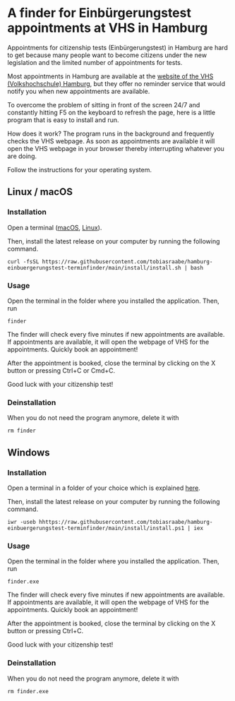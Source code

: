 # A finder for Einbürgerungstest appointments at VHS in Hamburg

Appointments for citizenship tests (Einbürgerungstest) in Hamburg are hard to get
because many people want to become citizens under the new legislation and the limited
number of appointments for tests.

Most appointments in Hamburg are available at the
[website of the VHS (Volkshochschule) Hamburg](https://www.vhs-hamburg.de/deutsch/einbuergerungstest-1058?o=date_asc),
but they offer no reminder service that would notify you when new appointments are
available.

To overcome the problem of sitting in front of the screen 24/7 and constantly hitting F5
on the keyboard to refresh the page, here is a little program that is easy to install
and run.

How does it work? The program runs in the background and frequently checks the VHS
webpage. As soon as appointments are available it will open the VHS webpage in your
browser thereby interrupting whatever you are doing.

Follow the instructions for your operating system.

## Linux / macOS

### Installation

Open a terminal
([macOS](https://support.apple.com/de-de/guide/terminal/trmlb20c7888/mac),
[Linux](https://www.youtube.com/watch?v=dHjWNcYT9vo)).

Then, install the latest release on your computer by running the following command.

```console
curl -fsSL https://raw.githubusercontent.com/tobiasraabe/hamburg-einbuergerungstest-terminfinder/main/install/install.sh | bash
```

### Usage

Open the terminal in the folder where you installed the application. Then, run

```console
finder
```

The finder will check every five minutes if new appointments are available. If
appointments are available, it will open the webpage of VHS for the appointments.
Quickly book an appointment!

After the appointment is booked, close the terminal by clicking on the X button or pressing
Ctrl+C or Cmd+C.

Good luck with your citizenship test!

### Deinstallation

When you do not need the program anymore, delete it with

```console
rm finder
```

## Windows

### Installation

Open a terminal in a folder of your choice which is explained
[here](https://johnwargo.com/posts/2024/launch-windows-terminal/).

Then, install the latest release on your computer by running the following command.

```console
iwr -useb hhttps://raw.githubusercontent.com/tobiasraabe/hamburg-einbuergerungstest-terminfinder/main/install/install.ps1 | iex
```

### Usage

Open the terminal in the folder where you installed the application. Then, run

```console
finder.exe
```

The finder will check every five minutes if new appointments are available. If
appointments are available, it will open the webpage of VHS for the appointments.
Quickly book an appointment!

After the appointment is booked, close the terminal by clicking on the X button or pressing
Ctrl+C.

Good luck with your citizenship test!

### Deinstallation

When you do not need the program anymore, delete it with

```console
rm finder.exe
```
